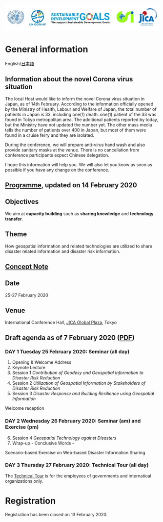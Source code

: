 ![banner](banner.jpg)
# General information
English/[日本語](ja)

## Information about the novel Corona virus situation
The local Host would like to inform the novel Corona virus situation in Japan, as of 14th February.
According to the information officially opened by the Ministry of Health, Labour and Welfare of Japan, the total number of patients in Japan is 33, including one(1) death. one(1) patient of the 33 was found in Tokyo metropolitan area.
The additional patients reported by today, but the Ministry have not updated the number yet. 
The other mass media tells the number of patients over 400 in Japan, but most of them were found in a cruise ferry and they are isolated.

During the conference, we will prepare anti-virus hand wash and also provide sanitary masks at the venue. 
There is no cancellation from conference participants expect Chinese delegation. 

I hope this information will help you. 
We will also let you know as soon as possible if you have any change on the conference.

## [Programme](programme.pdf), updated on 14 February 2020

## Objectives

We aim at **capacity building** such as **sharing knowledge** and **technology transfer**.

## Theme

How geospatial information and related technologies are utilized to share disaster related information and disaster risk information.

## [Concept Note](concept_note.md)

## Date

25-27 February 2020

## Venue

International Conference Hall, [JICA Global Plaza](access.pdf), Tokyo

## Draft agenda as of 7 February 2020 ([PDF](agenda.pdf))
### DAY 1 Tuesday 25 February 2020: Seminar (all day)

1. Opening & Welcome Address
2. Keynote Lecture
3. Session 1 *Contribution of Geodesy and Geospatial Information to Disaster Risk Reduction*
4. Session 2 *Utilization of Geospatial Information by Stakeholders of Disaster Risk Reduction*
5. Session 3 *Disaster Response and Building Resilience using Geospatial Information*

Welcome reception

### DAY 2 Wednesday 26 February 2020: Seminar (am) and Exercise (pm)

<ol start='6'>
 <li>Session 4 <i>Geospatial Technology against Disasters</i></li>
 <li>Wrap-up - Conclusive Words -</li>
</ol>

Scenario-based Exercise on Web-based Disaster Information Sharing

### DAY 3 Thursday 27 February 2020: Technical Tour (all day)
The [Technical Tour](technical_tour.pdf) is for the employees of governments and internatioal organizations only. 

# Registration
Registration has been closed on 13 February 2020. 
